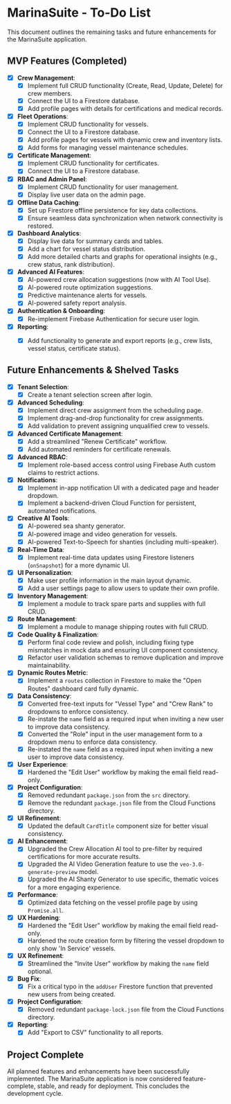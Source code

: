 # MarinaSuite - To-Do List

This document outlines the remaining tasks and future enhancements for the MarinaSuite application.

## MVP Features (Completed)

-   [x] **Crew Management**:
    -   [x] Implement full CRUD functionality (Create, Read, Update, Delete) for crew members.
    -   [x] Connect the UI to a Firestore database.
    -   [x] Add profile pages with details for certifications and medical records.
-   [x] **Fleet Operations**:
    -   [x] Implement CRUD functionality for vessels.
    -   [x] Connect the UI to a Firestore database.
    -   [x] Add profile pages for vessels with dynamic crew and inventory lists.
    -   [x] Add forms for managing vessel maintenance schedules.
-   [x] **Certificate Management**:
    -   [x] Implement CRUD functionality for certificates.
    -   [x] Connect the UI to a Firestore database.
-   [x] **RBAC and Admin Panel**:
    -   [x] Implement CRUD functionality for user management.
    -   [x] Display live user data on the admin page.
-   [x] **Offline Data Caching**:
    -   [x] Set up Firestore offline persistence for key data collections.
    -   [x] Ensure seamless data synchronization when network connectivity is restored.
-   [x] **Dashboard Analytics**:
    -   [x] Display live data for summary cards and tables.
    -   [x] Add a chart for vessel status distribution.
    -   [x] Add more detailed charts and graphs for operational insights (e.g., crew status, rank distribution).
-   [x] **Advanced AI Features**:
    -   [x] AI-powered crew allocation suggestions (now with AI Tool Use).
    -   [x] AI-powered route optimization suggestions.
    -   [x] Predictive maintenance alerts for vessels.
    -   [x] AI-powered safety report analysis.
-   [x] **Authentication & Onboarding**:
    -   [x] Re-implement Firebase Authentication for secure user login.
-   [x] **Reporting**:
    -   [x] Add functionality to generate and export reports (e.g., crew lists, vessel status, certificate status).


## Future Enhancements & Shelved Tasks

-   [x] **Tenant Selection**:
    -   [x] Create a tenant selection screen after login.
-   [x] **Advanced Scheduling**:
    -   [x] Implement direct crew assignment from the scheduling page.
    -   [x] Implement drag-and-drop functionality for crew assignments.
    -   [x] Add validation to prevent assigning unqualified crew to vessels.
-   [x] **Advanced Certificate Management**:
    -   [x] Add a streamlined "Renew Certificate" workflow.
    -   [x] Add automated reminders for certificate renewals.
-   [x] **Advanced RBAC**:
    -   [x] Implement role-based access control using Firebase Auth custom claims to restrict actions.
-   [x] **Notifications**:
    -   [x] Implement in-app notification UI with a dedicated page and header dropdown.
    -   [x] Implement a backend-driven Cloud Function for persistent, automated notifications.
-   [x] **Creative AI Tools**:
    -   [x] AI-powered sea shanty generator.
    -   [x] AI-powered image and video generation for vessels.
    -   [x] AI-powered Text-to-Speech for shanties (including multi-speaker).
-   [x] **Real-Time Data**:
    -   [x] Implement real-time data updates using Firestore listeners (`onSnapshot`) for a more dynamic UI.
-   [x] **UI Personalization**:
    -   [x] Make user profile information in the main layout dynamic.
    -   [x] Add a user settings page to allow users to update their own profile.
-   [x] **Inventory Management**:
    -   [x] Implement a module to track spare parts and supplies with full CRUD.
-   [x] **Route Management**:
    -   [x] Implement a module to manage shipping routes with full CRUD.
-   [x] **Code Quality & Finalization**:
    -   [x] Perform final code review and polish, including fixing type mismatches in mock data and ensuring UI component consistency.
    -   [x] Refactor user validation schemas to remove duplication and improve maintainability.
-   [x] **Dynamic Routes Metric**:
    -   [x] Implement a `routes` collection in Firestore to make the "Open Routes" dashboard card fully dynamic.
-   [x] **Data Consistency**:
    -   [x] Converted free-text inputs for "Vessel Type" and "Crew Rank" to dropdowns to enforce consistency.
    -   [x] Re-instate the `name` field as a required input when inviting a new user to improve data consistency.
    -   [x] Converted the "Role" input in the user management form to a dropdown menu to enforce data consistency.
    -   [x] Re-instated the `name` field as a required input when inviting a new user to improve data consistency.
-   [x] **User Experience**:
    -   [x] Hardened the "Edit User" workflow by making the email field read-only.
-   [x] **Project Configuration**:
    -   [x] Removed redundant `package.json` from the `src` directory.
    -   [x] Remove the redundant `package.json` file from the Cloud Functions directory.
-   [x] **UI Refinement**:
    -   [x] Updated the default `CardTitle` component size for better visual consistency.
-   [x] **AI Enhancement**:
    -   [x] Upgraded the Crew Allocation AI tool to pre-filter by required certifications for more accurate results.
    -   [x] Upgraded the AI Video Generation feature to use the `veo-3.0-generate-preview` model.
    -   [x] Upgraded the AI Shanty Generator to use specific, thematic voices for a more engaging experience.
-   [x] **Performance**: 
    -   [x] Optimized data fetching on the vessel profile page by using `Promise.all`.
-   [x] **UX Hardening**:
    -   [x] Hardened the "Edit User" workflow by making the email field read-only.
    -   [x] Hardened the route creation form by filtering the vessel dropdown to only show 'In Service' vessels.
-   [x] **UX Refinement**:
    -   [x] Streamlined the "Invite User" workflow by making the `name` field optional.
-   [x] **Bug Fix**:
    -   [x] Fix a critical typo in the `addUser` Firestore function that prevented new users from being created.
-   [x] **Project Configuration**:
    -   [x] Removed redundant `package-lock.json` file from the Cloud Functions directory.
-   [x] **Reporting**:
    -   [x] Add "Export to CSV" functionality to all reports.

## Project Complete

All planned features and enhancements have been successfully implemented. The MarinaSuite application is now considered feature-complete, stable, and ready for deployment. This concludes the development cycle.
